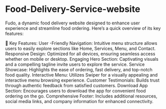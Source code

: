 # Food-Delivery-Service-website
Fudo, a dynamic food delivery website designed to enhance user experience and streamline food ordering. Here’s a quick overview of its key features:

🔑 Key Features:
User -Friendly Navigation: Intuitive menu structure allows users to easily explore sections like Home, Services, Menu, and Contact.
Responsive Design: Optimized for all devices, ensuring seamless access whether on mobile or desktop.
Engaging Hero Section: Captivating visuals and a compelling tagline invite users to explore the service.
Service Showcase: Highlights the ease of ordering, fast delivery, and top-notch food quality.
Interactive Menu: Utilizes Swiper for a visually appealing and interactive menu browsing experience.
Customer Testimonials: Builds trust through authentic feedback from satisfied customers.
Download App Section: Encourages users to download the app for convenient food ordering on the go.
Comprehensive Footer: Includes additional resources, social media links, and company information for enhanced connectivity.
